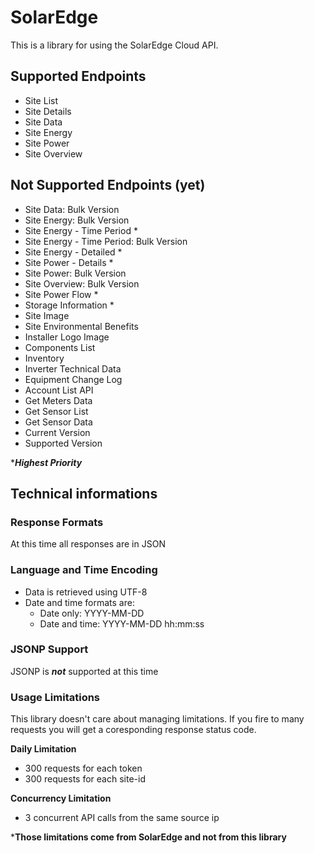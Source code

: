 # SolarEdge
This is a library for using the SolarEdge Cloud API.

## Supported Endpoints
- Site List
- Site Details
- Site Data
- Site Energy
- Site Power
- Site Overview

## Not Supported Endpoints (yet)
- Site Data: Bulk Version
- Site Energy: Bulk Version
- Site Energy - Time Period *
- Site Energy - Time Period: Bulk Version
- Site Energy - Detailed *
- Site Power - Details *
- Site Power: Bulk Version
- Site Overview: Bulk Version
- Site Power Flow *
- Storage Information *
- Site Image
- Site Environmental Benefits
- Installer Logo Image
- Components List
- Inventory
- Inverter Technical Data
- Equipment Change Log
- Account List API
- Get Meters Data
- Get Sensor List
- Get Sensor Data
- Current Version
- Supported Version

****Highest Priority***

## Technical informations
### Response Formats
At this time all responses are in JSON

### Language and Time Encoding
- Data is retrieved using UTF-8
- Date and time formats are:
  - Date only: YYYY-MM-DD
  - Date and time: YYYY-MM-DD hh:mm:ss

### JSONP Support
JSONP is ***not*** supported at this time

### Usage Limitations
This library doesn't care about managing limitations.
If you fire to many requests you will get a coresponding response status code.

**Daily Limitation**
- 300 requests for each token
- 300 requests for each site-id

**Concurrency Limitation**
- 3 concurrent API calls from the same source ip

***Those limitations come from SolarEdge and not from this library**
